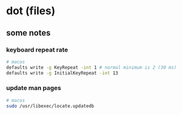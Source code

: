# dot (files)

## some notes

### keyboard repeat rate

```sh
# macos
defaults write -g KeyRepeat -int 1 # normal minimum is 2 (30 ms)
defaults write -g InitialKeyRepeat -int 13
```

### update man pages

```sh
# macos
sudo /usr/libexec/locate.updatedb
```
